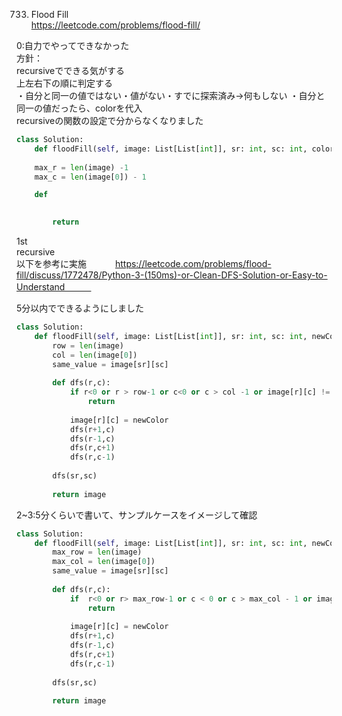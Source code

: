 733. Flood Fill   
https://leetcode.com/problems/flood-fill/

0:自力でやってできなかった      
方針：   
recursiveでできる気がする   
上左右下の順に判定する   
・自分と同一の値ではない・値がない・すでに探索済み→何もしない
・自分と同一の値だったら、colorを代入   
recursiveの関数の設定で分からなくなりました
 
```python
class Solution:
    def floodFill(self, image: List[List[int]], sr: int, sc: int, color: int) -> List[List[int]]:
        
    max_r = len(image) -1
    max_c = len(image[0]) - 1

    def 
 

        return 
```


1st   
recursive   
以下を参考に実施　　　
https://leetcode.com/problems/flood-fill/discuss/1772478/Python-3-(150ms)-or-Clean-DFS-Solution-or-Easy-to-Understand　　　   
   
5分以内でできるようにしました
```python
class Solution:
    def floodFill(self, image: List[List[int]], sr: int, sc: int, newColor: int) -> List[List[int]]:
        row = len(image)
        col = len(image[0])
        same_value = image[sr][sc]
        
        def dfs(r,c):
            if r<0 or r > row-1 or c<0 or c > col -1 or image[r][c] != same_value or image[r][c] == newColor:
                return
            
            image[r][c] = newColor
            dfs(r+1,c)
            dfs(r-1,c)
            dfs(r,c+1)
            dfs(r,c-1)
            
        dfs(sr,sc)
        
        return image
```

2~3:5分くらいで書いて、サンプルケースをイメージして確認
```python
class Solution:
    def floodFill(self, image: List[List[int]], sr: int, sc: int, newColor: int) -> List[List[int]]:
        max_row = len(image)
        max_col = len(image[0])
        same_value = image[sr][sc]
        
        def dfs(r,c):
            if  r<0 or r> max_row-1 or c < 0 or c > max_col - 1 or image[r][c] != same_value or image[r][c] == newColor:
                return
            
            image[r][c] = newColor
            dfs(r+1,c)
            dfs(r-1,c)
            dfs(r,c+1)
            dfs(r,c-1)
        
        dfs(sr,sc)
        
        return image
```


